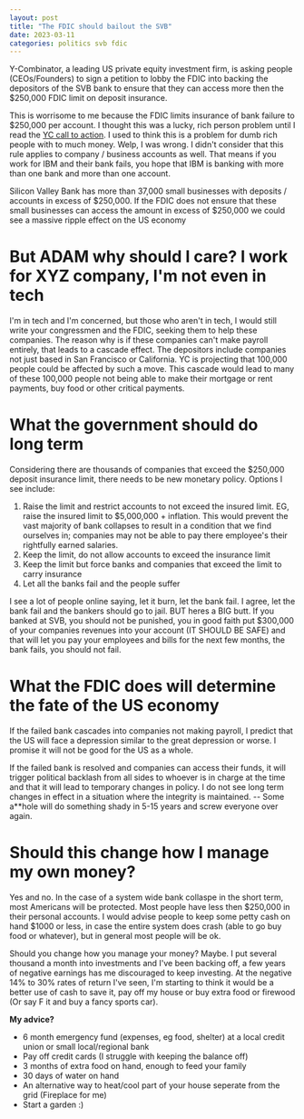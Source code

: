 ```yaml
---
layout: post
title: "The FDIC should bailout the SVB"
date: 2023-03-11
categories: politics svb fdic
---
```


Y-Combinator, a leading US private equity investment firm, is asking people (CEOs/Founders) to sign a petition to lobby the FDIC into backing the depositors of the SVB bank to ensure that they can access more then the $250,000 FDIC limit on deposit insurance. 

This is worrisome to me because the FDIC limits insurance of bank failure to $250,000 per account. I thought this was a lucky, rich person problem until I read the <a href="https://www.ycombinator.com/blog/urgent-sign-the-petition-now-thousands-of-startups-and-hundreds-of-thousands-of-startup-jobs-are-at-risk/" target="_blank">YC call to action</a>. I used to think this is a problem for dumb rich people with to much money. Welp, I was wrong. I didn't consider that this rule applies to company / business accounts as well. That means if you work for IBM and their bank fails, you hope that IBM is banking with more than one bank and more than one account. 

Silicon Valley Bank has more than 37,000 small businesses with deposits / accounts in excess of $250,000. If the FDIC does not ensure that these small businesses can access the amount in excess of $250,000 we could see a massive ripple effect on the US economy

# But ADAM why should I care? I work for XYZ company, I'm not even in tech

I'm in tech and I'm concerned, but those who aren't in tech, I would still write your congressmen and the FDIC, seeking them to help these companies. The reason why is if these companies can't make payroll entirely, that leads to a cascade effect. The depositors include companies not just based in San Francisco or California. YC is projecting that 100,000 people could be affected by such a move. This cascade would lead to many of these 100,000 people not being able to make their mortgage or rent payments, buy food or other critical payments. 

# What the government should do long term 

Considering there are thousands of companies that exceed the $250,000 deposit insurance limit, there needs to be new monetary policy. Options I see include: 

1. Raise the limit and restrict accounts to not exceed the insured limit. EG, raise the insured limit to $5,000,000 + inflation. This would prevent the vast majority of bank collapses to result in a condition that we find ourselves in; companies may not be able to pay there employee's their rightfully earned salaries. 
2. Keep the limit, do not allow accounts to exceed the insurance limit 
3. Keep the limit but force banks and companies that exceed the limit to carry insurance
4. Let all the banks fail and the people suffer

I see a lot of people online saying, let it burn, let the bank fail. I agree, let the bank fail and the bankers should go to jail. BUT heres a BIG butt. If you banked at SVB, you should not be punished, you in good faith put $300,000 of your companies revenues into your account (IT SHOULD BE SAFE) and that will let you pay your employees and bills for the next few months, the bank fails, you should not fail. 

# What the FDIC does will determine the fate of the US economy

If the failed bank cascades into companies not making payroll, I predict that the US will face a depression similar to the great depression or worse. I promise it will not be good for the US as a whole. 

If the failed bank is resolved and companies can access their funds, it will trigger political backlash from all sides to whoever is in charge at the time and that it will lead to temporary changes in policy. I do not see long term changes in effect in a situation where the integrity is maintained. -- Some a**hole will do something shady in 5-15 years and screw everyone over again. 

# Should this change how I manage my own money? 

Yes and no. In the case of a system wide bank collaspe in the short term, most Americans will be protected. Most people have less then $250,000 in their personal accounts. I would advise people to keep some petty cash on hand $1000 or less, in case the entire system does crash (able to go buy food or whatever), but in general most people will be ok. 

Should you change how you manage your money? Maybe. I put several thousand a month into investments and I've been backing off, a few years of negative earnings has me discouraged to keep investing. At the negative 14% to 30% rates of return I've seen, I'm starting to think it would be a better use of cash to save it, pay off my house or buy extra food or firewood (Or say F it and buy a fancy sports car). 

<strong>My advice?</strong><br />
* 6 month emergency fund (expenses, eg food, shelter) at a local credit union or small local/regional bank 
* Pay off credit cards (I struggle with keeping the balance off)
* 3 months of extra food on hand, enough to feed your family 
* 30 days of water on hand
* An alternative way to heat/cool part of your house seperate from the grid (Fireplace for me)
* Start a garden :) 
